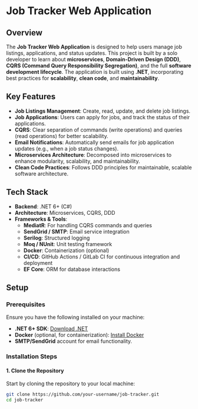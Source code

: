 # Job Tracker Web Application

## Overview

The **Job Tracker Web Application** is designed to help users manage job listings, applications, and status updates. This project is built by a solo developer to learn about **microservices**, **Domain-Driven Design (DDD)**, **CQRS (Command Query Responsibility Segregation)**, and the full **software development lifecycle**. The application is built using **.NET**, incorporating best practices for **scalability**, **clean code**, and **maintainability**.

## Key Features

- **Job Listings Management**: Create, read, update, and delete job listings.
- **Job Applications**: Users can apply for jobs, and track the status of their applications.
- **CQRS**: Clear separation of commands (write operations) and queries (read operations) for better scalability.
- **Email Notifications**: Automatically send emails for job application updates (e.g., when a job status changes).
- **Microservices Architecture**: Decomposed into microservices to enhance modularity, scalability, and maintainability.
- **Clean Code Practices**: Follows DDD principles for maintainable, scalable software architecture.

## Tech Stack

- **Backend**: .NET 6+ (C#)
- **Architecture**: Microservices, CQRS, DDD
- **Frameworks & Tools**:
  - **MediatR**: For handling CQRS commands and queries
  - **SendGrid / SMTP**: Email service integration
  - **Serilog**: Structured logging
  - **Moq / NUnit**: Unit testing framework
  - **Docker**: Containerization (optional)
  - **CI/CD**: GitHub Actions / GitLab CI for continuous integration and deployment
  - **EF Core**: ORM for database interactions

## Setup

### Prerequisites

Ensure you have the following installed on your machine:
- **.NET 6+ SDK**: [Download .NET](https://dotnet.microsoft.com/download)
- **Docker** (optional, for containerization): [Install Docker](https://www.docker.com/get-started)
- **SMTP/SendGrid** account for email functionality.

### Installation Steps

#### 1. Clone the Repository
Start by cloning the repository to your local machine:
```bash
git clone https://github.com/your-username/job-tracker.git
cd job-tracker

